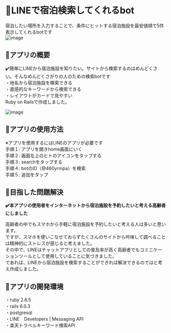 # 📕LINEで宿泊検索してくれるbot

宿泊したい場所を入力することで、条件にヒットする宿泊施設を最安値順で5件表示してくれるbotです</br>
![image](https://user-images.githubusercontent.com/71375582/109369539-082b6080-78e0-11eb-812e-d21abaeb7f00.png)

## 📘アプリの概要

✔️簡単にLINEから宿泊施設を知りたい。サイトから検索するのはめんどくさい。そんなめんどくさがりの人のための検索botです</br>
・地名から宿泊施設を検索できる</br>
・直感的なキーワードから検索できる</br>
・レイアウトがカードで見やすい</br>
Ruby on Railsで作成しました。</br>

![image](https://user-images.githubusercontent.com/71375582/108197902-4dbc9080-715e-11eb-8327-0771ffa6064b.png)

## 📘アプリの使用方法

※アプリを使用するにはLINEのアプリが必要です</br>
手順１: アプリを開きhome画面にいく</br>
手順２: 画面左上のヒトのアイコンをタップする</br>
手順３: searchをタップする</br>
手順４: botのID（@460yrmpa）を検索</br>
手順５: 追加をタップ

## 📘目指した問題解決

**✔️本アプリの使用者をインターネットから宿泊施設を予約したいと考える高齢者にしました**</br>

高齢者の中でもスマホから手軽に宿泊施設を予約したいと考える人は多いと思います。</br>
ですが、スマホを使いこなせておらずたくさんのサイトから吟味して調べることは精神的にストレスが感じると考えました。</br>
その中で、LINEはチャットアプリとしての普及率が高く高齢者でもコミニケーションツールとして使用していることに気づきました。</br>
であれば、LINEから宿泊施設を検索することができれば解決できるのではと考え作成しました。



## 📘アプリの開発環境

・ruby 2.6.5</br>
・rails 6.0.3</br>
・postgresql</br>
・LINE　Developers | Messaging API</br>
・楽天トラベルキーワード検索API